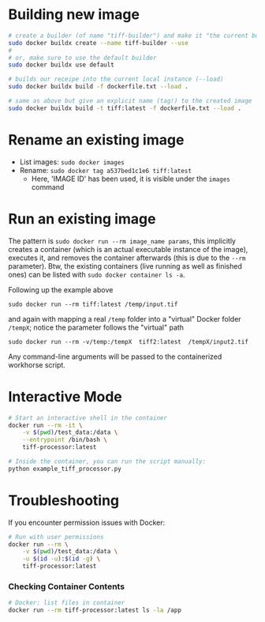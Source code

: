 # Building new image

```bash
# create a builder (of name "tiff-builder") and make it "the current builder" (--use)
sudo docker buildx create --name tiff-builder --use
#
# or, make sure to use the default builder
sudo docker buildx use default

# builds our receipe into the current local instance (--load)
sudo docker buildx build -f dockerfile.txt --load .

# same as above but give an explicit name (tag!) to the created image
sudo docker buildx build -t tiff:latest -f dockerfile.txt --load .
```


# Rename an existing image

- List images: `sudo docker images`
- Rename: `sudo docker tag a537bed1c1e6 tiff:latest`
  - Here, 'IMAGE ID' has been used, it is visible under the `images` command


# Run an existing image

The pattern is `sudo docker run --rm image_name params`, this implicitly creates
a container (which is an actual executable instance of the image), executes it,
and removes the container afterwards (this is due to the `--rm` parameter). Btw,
the existing containers (live running as well as finished ones) can be listed with
`sudo docker container ls -a`.

Following up the example above

`sudo docker run --rm tiff:latest /temp/input.tif`

and again with mapping a real `/temp` folder into a "virtual"
Docker folder `/tempX`; notice the parameter follows the "virtual" path

`sudo docker run --rm -v/temp:/tempX  tiff2:latest  /tempX/input2.tif`

Any command-line arguments will be passed to the containerized workhorse script.


# Interactive Mode

```bash
# Start an interactive shell in the container
docker run --rm -it \
    -v $(pwd)/test_data:/data \
    --entrypoint /bin/bash \
    tiff-processor:latest

# Inside the container, you can run the script manually:
python example_tiff_processor.py
```

# Troubleshooting

If you encounter permission issues with Docker:

```bash
# Run with user permissions
docker run --rm \
    -v $(pwd)/test_data:/data \
    -u $(id -u):$(id -g) \
    tiff-processor:latest
```

### Checking Container Contents

```bash
# Docker: list files in container
docker run --rm tiff-processor:latest ls -la /app
```

